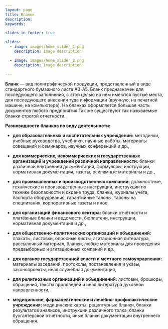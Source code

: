 ```yaml
---
layout: page
title: Бланки
description:
keywords:

slides_in_footer: true

slides:
  - image: images/home_slider_1.png
    description: Image description

  - image: images/home_slider_2.png
    description: Image description

---
```


**Бланк** — вид полиграфической продукции, представленный в виде стандартного бумажного листа А3-А5. Бланк предназначен для последующего заполнения, с этой целью на нем имеются пустые места, для последующего внесения туда информации (вручную, на печатной машине, на компьютере). На бланках оформляется большая часть документов любого предприятия.Так же существуют так называемые бланки строгой отчетности. 

 

**Разновидности бланков по виду деятельности:**  

 - **для образовательных и воспитательных учреждений:**
   методички, учебные руководства, учебники, научные работы, материалы совещаний и семинаров, научных конференций и др.,
 
 - **для коммерческих, некоммерческих и государственных организаций и учреждений различной направленности:**
   бланки различной внутренней документации, формуляры, инструкции, нормативная документация, газеты, рекламные материалы и др.,
 
 - **для промышленных и производственных компаний:**
   должностные, технические и производственные инструкции, инструкции по технике безопасности и охране труда, бланки, журналы учёта, паспорта оборудования, гарантийные талоны, талоны на спецпитания, корпоративные газеты и иное,
 
 - **для организаций финансового сектора:**
   бланки отчётности и платёжные бланки и ведомости, бюллетени, инструкции, нормативная документация и др.,
 
 - **для общественно-политических организаций и объединений:**
   плакаты, листовки, опросные листы, агитационная литература, рассылочный материал, бланки, любые материалы для проведения предвыборных и агитационных компаний и др.,
 
 - **для органов государственной власти и местного самоуправления:**
   материалы заседаний, протоколы, постановления и указы, законопроекты, иная служебная документация,
 
 - **для религиозных организаций и объединений:**
   листовки, брошюры, обращения, тексты проповедей и иная литература духовной направленности,
      
 - **медицинские, фармацевтические и лечебно-профилактические учреждения:**
    медицинские карты, рецептурные бланки, бланки результатов анализов, инструкции различного толка, бланки бухгалтерской отчётности, иные бланки документации внутреннего обращения.